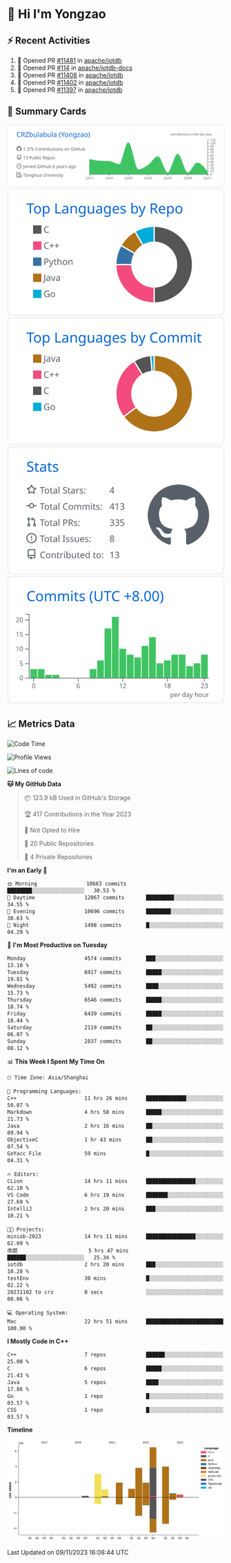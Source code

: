 # 👋 Hi I'm Yongzao

## ⚡ Recent Activities
<!--START_SECTION:activity-->
1. 💪 Opened PR [#11481](https://github.com/apache/iotdb/pull/11481) in [apache/iotdb](https://github.com/apache/iotdb)
2. 💪 Opened PR [#114](https://github.com/apache/iotdb-docs/pull/114) in [apache/iotdb-docs](https://github.com/apache/iotdb-docs)
3. 💪 Opened PR [#11408](https://github.com/apache/iotdb/pull/11408) in [apache/iotdb](https://github.com/apache/iotdb)
4. 💪 Opened PR [#11402](https://github.com/apache/iotdb/pull/11402) in [apache/iotdb](https://github.com/apache/iotdb)
5. 💪 Opened PR [#11397](https://github.com/apache/iotdb/pull/11397) in [apache/iotdb](https://github.com/apache/iotdb)
<!--END_SECTION:activity-->

## 🎑 Summary Cards

[![](https://raw.githubusercontent.com/CRZbulabula/CRZbulabula/main/profile-summary-card-output/github/0-profile-details.svg)](https://github.com/vn7n24fzkq/github-profile-summary-cards)
[![](https://raw.githubusercontent.com/CRZbulabula/CRZbulabula/main/profile-summary-card-output/github/1-repos-per-language.svg)](https://github.com/vn7n24fzkq/github-profile-summary-cards) [![](https://raw.githubusercontent.com/CRZbulabula/CRZbulabula/main/profile-summary-card-output/github/2-most-commit-language.svg)](https://github.com/vn7n24fzkq/github-profile-summary-cards)
[![](https://raw.githubusercontent.com/CRZbulabula/CRZbulabula/main/profile-summary-card-output/github/3-stats.svg)](https://github.com/vn7n24fzkq/github-profile-summary-cards) [![](https://raw.githubusercontent.com/CRZbulabula/CRZbulabula/main/profile-summary-card-output/github/4-productive-time.svg)](https://github.com/vn7n24fzkq/github-profile-summary-cards)

## 📈 Metrics Data

<!--START_SECTION:waka-->
![Code Time](http://img.shields.io/badge/Code%20Time-447%20hrs%2035%20mins-blue)

![Profile Views](http://img.shields.io/badge/Profile%20Views-0-blue)

![Lines of code](https://img.shields.io/badge/From%20Hello%20World%20I%27ve%20Written-24.3%20million%20lines%20of%20code-blue)

**🐱 My GitHub Data** 

> 📦 123.9 kB Used in GitHub's Storage 
 > 
> 🏆 417 Contributions in the Year 2023
 > 
> 🚫 Not Opted to Hire
 > 
> 📜 20 Public Repositories 
 > 
> 🔑 4 Private Repositories 
 > 
**I'm an Early 🐤** 

```text
🌞 Morning                10663 commits       ████████░░░░░░░░░░░░░░░░░   30.53 % 
🌆 Daytime                12067 commits       █████████░░░░░░░░░░░░░░░░   34.55 % 
🌃 Evening                10696 commits       ████████░░░░░░░░░░░░░░░░░   30.63 % 
🌙 Night                  1498 commits        █░░░░░░░░░░░░░░░░░░░░░░░░   04.29 % 
```
📅 **I'm Most Productive on Tuesday** 

```text
Monday                   4574 commits        ███░░░░░░░░░░░░░░░░░░░░░░   13.10 % 
Tuesday                  6917 commits        █████░░░░░░░░░░░░░░░░░░░░   19.81 % 
Wednesday                5492 commits        ████░░░░░░░░░░░░░░░░░░░░░   15.73 % 
Thursday                 6546 commits        █████░░░░░░░░░░░░░░░░░░░░   18.74 % 
Friday                   6439 commits        █████░░░░░░░░░░░░░░░░░░░░   18.44 % 
Saturday                 2119 commits        ██░░░░░░░░░░░░░░░░░░░░░░░   06.07 % 
Sunday                   2837 commits        ██░░░░░░░░░░░░░░░░░░░░░░░   08.12 % 
```


📊 **This Week I Spent My Time On** 

```text
🕑︎ Time Zone: Asia/Shanghai

💬 Programming Languages: 
C++                      11 hrs 26 mins      █████████████░░░░░░░░░░░░   50.07 % 
Markdown                 4 hrs 58 mins       █████░░░░░░░░░░░░░░░░░░░░   21.73 % 
Java                     2 hrs 16 mins       ██░░░░░░░░░░░░░░░░░░░░░░░   09.94 % 
ObjectiveC               1 hr 43 mins        ██░░░░░░░░░░░░░░░░░░░░░░░   07.54 % 
GoYacc File              59 mins             █░░░░░░░░░░░░░░░░░░░░░░░░   04.31 % 

🔥 Editors: 
CLion                    14 hrs 11 mins      ████████████████░░░░░░░░░   62.10 % 
VS Code                  6 hrs 19 mins       ███████░░░░░░░░░░░░░░░░░░   27.69 % 
IntelliJ                 2 hrs 20 mins       ███░░░░░░░░░░░░░░░░░░░░░░   10.21 % 

🐱‍💻 Projects: 
miniob-2023              14 hrs 11 mins      ████████████████░░░░░░░░░   62.09 % 
改题                       5 hrs 47 mins       ██████░░░░░░░░░░░░░░░░░░░   25.34 % 
iotdb                    2 hrs 20 mins       ███░░░░░░░░░░░░░░░░░░░░░░   10.28 % 
testEnv                  30 mins             █░░░░░░░░░░░░░░░░░░░░░░░░   02.22 % 
20231102 to crz          0 secs              ░░░░░░░░░░░░░░░░░░░░░░░░░   00.06 % 

💻 Operating System: 
Mac                      22 hrs 51 mins      █████████████████████████   100.00 % 
```

**I Mostly Code in C++** 

```text
C++                      7 repos             ██████░░░░░░░░░░░░░░░░░░░   25.00 % 
C                        6 repos             █████░░░░░░░░░░░░░░░░░░░░   21.43 % 
Java                     5 repos             ████░░░░░░░░░░░░░░░░░░░░░   17.86 % 
Go                       1 repo              █░░░░░░░░░░░░░░░░░░░░░░░░   03.57 % 
CSS                      1 repo              █░░░░░░░░░░░░░░░░░░░░░░░░   03.57 % 
```



**Timeline**

![Lines of Code chart](https://raw.githubusercontent.com/CRZbulabula/CRZbulabula/main/assets/bar_graph.png)


 Last Updated on 09/11/2023 16:08:44 UTC
<!--END_SECTION:waka-->

